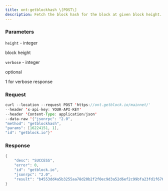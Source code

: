 ```yaml
---
title: ont:getblockhash \[POST\]
description: Fetch the block hash for the block at given block height.
---
```


### Parameters


`height` - integer

block height

`verbose` - integer

optional

1 for verbose response

### Request

``` java
curl --location --request POST 'https://ont.getblock.io/mainnet/' 
--header 'x-api-key: YOUR-API-KEY' 
--header 'Content-Type: application/json' 
--data-raw '{"jsonrpc": "2.0",
"method": "getblockhash",
"params": [16224151, 1],
"id": "getblock.io"}'
```

###  Response

``` java
{
    "desc": "SUCCESS",
    "error": 0,
    "id": "getblock.io",
    "jsonrpc": "2.0",
    "result": "b4553dd4a5b3255aa78d20b2f2f0ec9d3a52d6ef2c99bfa23fd1f67001d9dd8b"
}
```

